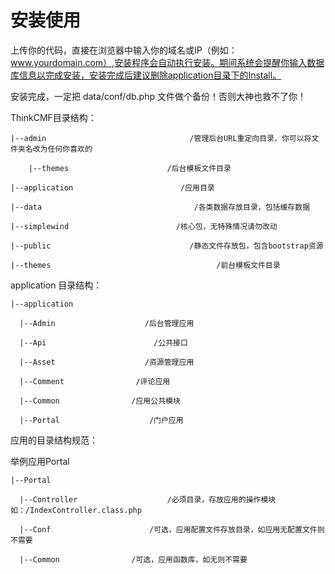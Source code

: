 # 安装使用

上传你的代码，直接在浏览器中输入你的域名或IP（例如：www.yourdomain.com）,安装程序会自动执行安装。期间系统会提醒你输入数据库信息以完成安装，安装完成后建议删除application目录下的Install。

安装完成，一定把 data/conf/db.php 文件做个备份！否则大神也救不了你！

ThinkCMF目录结构：

```
|--admin                                /管理后台URL重定向目录，你可以将文件夹名改为任何你喜欢的

    |--themes                      /后台模板文件目录

|--application                        /应用目录

|--data                                  /各类数据存放目录，包括缓存数据

|--simplewind                        /核心包，无特殊情况请勿改动

|--public                               /静态文件存放包，包含bootstrap资源

|--themes                                     /前台模板文件目录             
```        

application 目录结构：

```
|--application 

  |--Admin                    /后台管理应用

  |--Api                        /公共接口

  |--Asset                    /资源管理应用

  |--Comment                /评论应用

  |--Common                /应用公共模块

  |--Portal                    /门户应用
```

应用的目录结构规范：

举例应用Portal

```
|--Portal

  |--Controller                    /必须目录，存放应用的操作模块如：/IndexController.class.php

  |--Conf                      /可选，应用配置文件存放目录，如应用无配置文件则不需要

  |--Common                /可选，应用函数库，如无则不需要
```

